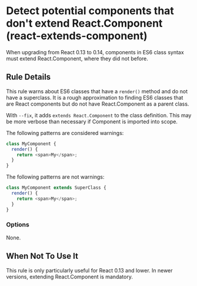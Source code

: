 # Detect potential components that don&#39;t extend React.Component (react-extends-component)

When upgrading from React 0.13 to 0.14, components in ES6 class syntax must extend React.Component, where they did not before.

## Rule Details

This rule warns about ES6 classes that have a `render()` method and do not have a superclass. It is a rough approximation to finding ES6 classes that are React components but do not have React.Component as a parent class.

With `--fix`, it adds `extends React.Component` to the class definition. This may be more verbose than necessary if Component is imported into scope.

The following patterns are considered warnings:

```js
class MyComponent {
  render() {
    return <span>My</span>;
  }
}
```

The following patterns are not warnings:

```js
class MyComponent extends SuperClass {
  render() {
    return <span>My</span>;
  }
}
```

### Options

None.

## When Not To Use It

This rule is only particularly useful for React 0.13 and lower. In newer versions, extending React.Component is mandatory.
